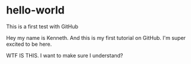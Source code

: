 # hello-world
This is a first test with GitHub

Hey my name is Kenneth. And this is my first tutorial on GitHub.
I'm super excited to be here.

WTF IS THIS. I want to make sure I understand?
